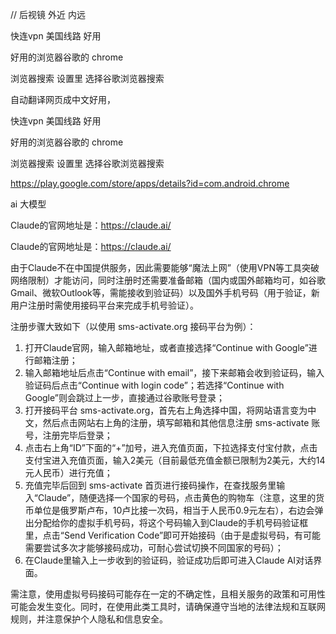 // 后视镜   外近    内远


快连vpn   美国线路    好用


好用的浏览器谷歌的   chrome  


浏览器搜索 设置里 选择谷歌浏览器搜索


自动翻译网页成中文好用，


快连vpn   美国线路    好用




好用的浏览器谷歌的   chrome  


浏览器搜索 设置里 选择谷歌浏览器搜索





https://play.google.com/store/apps/details?id=com.android.chrome







ai   大模型   


Claude的官网地址是：https://claude.ai/


Claude的官网地址是：https://claude.ai/


 
由于Claude不在中国提供服务，因此需要能够“魔法上网”（使用VPN等工具突破网络限制）才能访问，同时注册时还需要准备邮箱（国内或国外邮箱均可，如谷歌Gmail、微软Outlook等，需能接收到验证码）以及国外手机号码（用于验证，新用户注册时需使用接码平台来完成手机号验证）。
 
注册步骤大致如下（以使用 sms-activate.org 接码平台为例）：
 
1. 打开Claude官网，输入邮箱地址，或者直接选择“Continue with Google”进行邮箱注册；
2. 输入邮箱地址后点击“Continue with email”，接下来邮箱会收到验证码，输入验证码后点击“Continue with login code”；若选择“Continue with Google”则会跳过上一步，直接通过谷歌账号登录；
3. 打开接码平台 sms-activate.org，首先右上角选择中国，将网站语言变为中文，然后点击网站右上角的注册，填写邮箱和其他信息注册 sms-activate 账号，注册完毕后登录；
4. 点击右上角“ID”下面的“+”加号，进入充值页面，下拉选择支付宝付款，点击支付宝进入充值页面，输入2美元（目前最低充值金额已限制为2美元，大约14元人民币）进行充值；
5. 充值完毕后回到 sms-activate 首页进行接码操作，在查找服务里输入“Claude”，随便选择一个国家的号码，点击黄色的购物车（注意，这里的货币单位是俄罗斯卢布，10卢比接一次码，相当于人民币0.9元左右），右边会弹出分配给你的虚拟手机号码，将这个号码输入到Claude的手机号码验证框里，点击“Send Verification Code”即可开始接码（由于是虚拟号码，有可能需要尝试多次才能够接码成功，可耐心尝试切换不同国家的号码）；
6. 在Claude里输入上一步收到的验证码，验证成功后即可进入Claude AI对话界面。
 
需注意，使用虚拟号码接码可能存在一定的不确定性，且相关服务的政策和可用性可能会发生变化。同时，在使用此类工具时，请确保遵守当地的法律法规和互联网规则，并注意保护个人隐私和信息安全。
